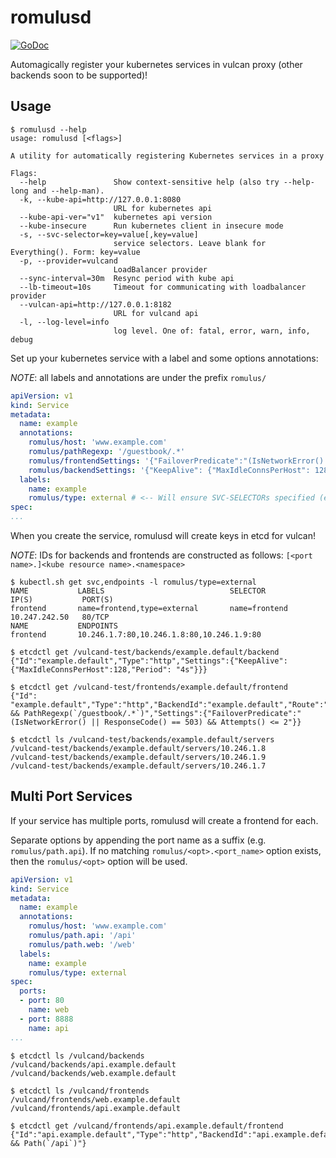 # romulusd

[![GoDoc](https://godoc.org/github.com/timelinelabs/romulus?status.svg)](https://godoc.org/github.com/timelinelabs/romulus)

Automagically register your kubernetes services in vulcan proxy (other backends soon to be supported)!

## Usage

```
$ romulusd --help
usage: romulusd [<flags>]

A utility for automatically registering Kubernetes services in a proxy

Flags:
  --help               Show context-sensitive help (also try --help-long and --help-man).
  -k, --kube-api=http://127.0.0.1:8080
                       URL for kubernetes api
  --kube-api-ver="v1"  kubernetes api version
  --kube-insecure      Run kubernetes client in insecure mode
  -s, --svc-selector=key=value[,key=value]
                       service selectors. Leave blank for Everything(). Form: key=value
  -p, --provider=vulcand
                       LoadBalancer provider
  --sync-interval=30m  Resync period with kube api
  --lb-timeout=10s     Timeout for communicating with loadbalancer provider
  --vulcan-api=http://127.0.0.1:8182
                       URL for vulcand api
  -l, --log-level=info
                       log level. One of: fatal, error, warn, info, debug
```

Set up your kubernetes service with a label and some options annotations:

*NOTE*: all labels and annotations are under the prefix `romulus/`

```yaml
apiVersion: v1
kind: Service
metadata:
  name: example
  annotations:
    romulus/host: 'www.example.com'
    romulus/pathRegexp: '/guestbook/.*'
    romulus/frontendSettings: '{"FailoverPredicate":"(IsNetworkError() || ResponseCode() == 503) && Attempts() <= 2"}}'
    romulus/backendSettings: '{"KeepAlive": {"MaxIdleConnsPerHost": 128, "Period": "4s"}}'
  labels:
    name: example
    romulus/type: external # <-- Will ensure SVC-SELECTORs specified (e.g. 'type=external') are present in Labels.
spec: 
...
```

When you create the service, romulusd will create keys in etcd for vulcan!

*NOTE*: IDs for backends and frontends are constructed as follows: `[<port name>.]<kube resource name>.<namespace>`

```
$ kubectl.sh get svc,endpoints -l romulus/type=external
NAME           LABELS                            SELECTOR            IP(S)           PORT(S)
frontend       name=frontend,type=external       name=frontend       10.247.242.50   80/TCP
NAME           ENDPOINTS
frontend       10.246.1.7:80,10.246.1.8:80,10.246.1.9:80

$ etcdctl get /vulcand-test/backends/example.default/backend
{"Id":"example.default","Type":"http","Settings":{"KeepAlive":{"MaxIdleConnsPerHost":128,"Period": "4s"}}}

$ etcdctl get /vulcand-test/frontends/example.default/frontend
{"Id": "example.default","Type":"http","BackendId":"example.default","Route":"Host(`www.example.com`) && PathRegexp(`/guestbook/.*`)","Settings":{"FailoverPredicate":"(IsNetworkError() || ResponseCode() == 503) && Attempts() <= 2"}}

$ etcdctl ls /vulcand-test/backends/example.default/servers
/vulcand-test/backends/example.default/servers/10.246.1.8
/vulcand-test/backends/example.default/servers/10.246.1.9
/vulcand-test/backends/example.default/servers/10.246.1.7
```

## Multi Port Services

If your service has multiple ports, romulusd will create a frontend for each.

Separate options by appending the port name as a suffix (e.g. `romulus/path.api`). If no matching `romulus/<opt>.<port_name>` option exists, then the `romulus/<opt>` option will be used.

```yaml
apiVersion: v1
kind: Service
metadata:
  name: example
  annotations:
    romulus/host: 'www.example.com'
    romulus/path.api: '/api'
    romulus/path.web: '/web'
  labels:
    name: example
    romulus/type: external
spec:
  ports:
  - port: 80
    name: web
  - port: 8888
    name: api
...
```

```
$ etcdctl ls /vulcand/backends
/vulcand/backends/api.example.default
/vulcand/backends/web.example.default

$ etcdctl ls /vulcand/frontends
/vulcand/frontends/web.example.default
/vulcand/frontends/api.example.default

$ etcdctl get /vulcand/frontends/api.example.default/frontend
{"Id":"api.example.default","Type":"http","BackendId":"api.example.default","Route":"Host(`www.example.com`) && Path(`/api`)"}
```
